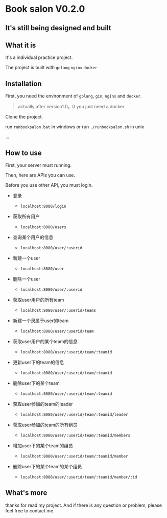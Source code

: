 # Book salon V0.2.0

## **It's still being designed and built**

## What it is
It's a individual practice project.

The project is built with `golang` `nginx` `docker`

## Installation

First, you need the environment of `golang`, `gin`, `nginx` and `docker`.
> actually after version1.0。0 you just need a docker

Clone the project.

run `runbooksalon.bat` in windows
or run `./runbooksalon.sh` in unix

...

## How to use

First, your server must running.

Then, here are APIs you can use.

Before you use other API, you must login.

- 登录
  - `localhost:8080/login`

- 获取所有用户
  - `localhost:8080/users`
- 查询某个用户的信息
  - `localhost:8080/user/:userid`
- 新建一个user
  - `localhost:8080/user`
- 删除一个user
  - `localhost:8080/user/:userid`

- 获取user用户的所有team
  - `localhost:8080/user/:userid/teams`
- 新建一个隶属于user的team
  - `localhost:8080/user/:userid/team`
- 获取user用户的某个team的信息
  - `localhost:8080/user/:userid/team/:teamid`
- 更新user下的team的信息
  - `localhost:8080/user/:userid/team/:teamid`
- 删除user下的某个team
  - `localhost:8080/user/:userid/team/:teamid`

- 获取user参加的team的leader
  - `localhost:8080/user/:userid/team/:teamid/leader`
- 获取user参加的team的所有组员
  - `localhost:8080/user/:userid/team/:teamid/members`
- 增加user下的某个team的组员
  - `localhost:8080/user/:userid/team/:teamid/member`
- 删除user下的某个team的某个组员
  - `localhost:8080/user/:userid/team/:teamid/member/:id`

## What's more

thanks for read my project. And if there is any question or problem, please feel free to contact me.
